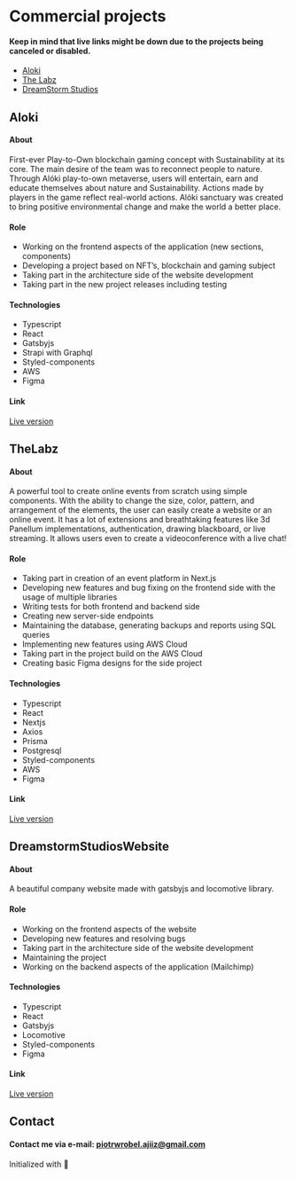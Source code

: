 # Commercial projects

#### Keep in mind that live links might be down due to the projects being canceled or disabled.

* [Aloki](#aloki)
* [The Labz](#thelabz)
* [DreamStorm Studios](#dreamstormstudioswebsite)

## Aloki

#### About
First-ever Play-to-Own blockchain gaming concept with Sustainability
at its core. The main desire of the team was to reconnect people to
nature. Through Alóki play-to-own metaverse, users will entertain, earn
and educate themselves about nature and Sustainability. Actions made
by players in the game reflect real-world actions. Alóki sanctuary was
created to bring positive environmental change and make the world a
better place.

#### Role
* Working on the frontend aspects of the application (new sections, components)
* Developing a project based on NFT’s, blockchain and gaming subject
* Taking part in the architecture side of the website development
* Taking part in the new project releases including testing

#### Technologies
* Typescript
* React
* Gatsbyjs
* Strapi with Graphql
* Styled-components
* AWS
* Figma

#### Link
[Live version](https://aloki.io/)

## TheLabz

#### About
A powerful tool to create online events from scratch using simple
components. With the ability to change the size, color, pattern, and
arrangement of the elements, the user can easily create a website or an
online event. It has a lot of extensions and breathtaking features like 3d
Panellum implementations, authentication, drawing blackboard, or live
streaming. It allows users even to create a videoconference with a live chat!

#### Role
* Taking part in creation of an event platform in Next.js
* Developing new features and bug fixing on the frontend side with the usage of multiple libraries
* Writing tests for both frontend and backend side
* Creating new server-side endpoints
* Maintaining the database, generating backups and reports using SQL queries
* Implementing new features using AWS Cloud
* Taking part in the project build on the AWS Cloud
* Creating basic Figma designs for the side project

#### Technologies
* Typescript
* React
* Nextjs
* Axios
* Prisma
* Postgresql
* Styled-components
* AWS
* Figma

#### Link
[Live version](https://www.thelabz.com/)

## DreamstormStudiosWebsite

#### About
A beautiful company website made with gatsbyjs and locomotive library.

#### Role
* Working on the frontend aspects of the website
* Developing new features and resolving bugs
* Taking part in the architecture side of the website development
* Maintaining the project
* Working on the backend aspects of the application (Mailchimp)

#### Technologies
* Typescript
* React
* Gatsbyjs
* Locomotive
* Styled-components
* Figma

#### Link
[Live version](https://dreamstormstudios.com/)

## Contact
#### Contact me via e-mail: piotrwrobel.ajiiz@gmail.com

Initialized with 🖤
